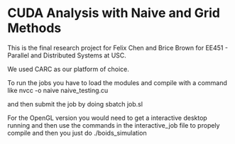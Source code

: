 # CUDA Analysis with Naive and Grid Methods

This is the final research project for Felix Chen and Brice Brown for EE451 - Parallel and Distributed Systems at USC.

We used CARC as our platform of choice.

To run the jobs you have to load the modules and compile with a command like
nvcc -o naive naive_testing.cu

and then submit the job by doing sbatch job.sl

For the OpenGL version you would need to get a interactive desktop running and then use the commands in the interactive_job file to propely compile and then you just do ./boids_simulation
